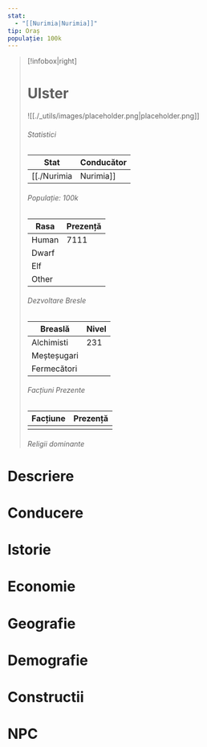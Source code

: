 ```yaml
---
stat:
  - "[[Nurimia|Nurimia]]"
tip: Oraș
populație: 100k
---
```


> [!infobox|right]
> # Ulster
> ![[./_utils/images/placeholder.png|placeholder.png]]
> ###### Statistici
> | Stat | Conducător |  
> |---| --- | 
> |[[./Nurimia|Nurimia]]|| 
> ###### Populație: 100k 
> | Rasa | Prezență |
> | ---- | ---- |
> | Human | 7111 |
> | Dwarf |  |
> | Elf |  |
> | Other |  |
> ###### Dezvoltare Bresle
> | Breaslă | Nivel |
> | ---- | ---- |
> | Alchimisti |  231|
> | Meșteșugari | |
> | Fermecători | |
> ###### Facțiuni Prezente
> | Facțiune | Prezență |
> |---|---|
> | | |
> ###### Religii dominante
# Descriere
# Conducere
# Istorie
# Economie
# Geografie
# Demografie
# Constructii
# NPC
<div><ul class="dataview list-view-ul"></ul></div>
<div><ul class="dataview list-view-ul"></ul></div>
